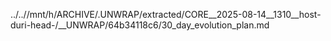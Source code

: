 ../..//mnt/h/ARCHIVE/.UNWRAP/extracted/CORE__2025-08-14__1310__host-duri-head-/__UNWRAP/64b34118c6/30_day_evolution_plan.md